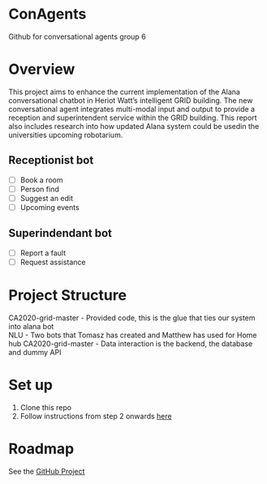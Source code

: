 # ConAgents
Github for conversational agents group 6

# Overview
This project aims to enhance the current implementation of the Alana conversational chatbot in Heriot Watt’s intelligent GRID building.
The new conversational agent integrates multi-modal input and output to provide a reception and  superintendent  service  within  the  GRID building. This report also includes research into how updated Alana system could be usedin the universities upcoming robotarium.

## Receptionist bot
- [ ] Book a room
- [ ] Person find
- [ ] Suggest an edit
- [ ] Upcoming events

## Superindendant bot
- [ ] Report a fault
- [ ] Request assistance

# Project Structure
CA2020-grid-master - Provided code, this is the glue that ties our system into alana bot                                
NLU - Two bots that Tomasz has created and Matthew has used for Home hub
CA2020-grid-master - Data interaction is the backend, the database and dummy API

# Set up
1. Clone this repo
2. Follow instructions from step 2 onwards [here](https://github.com/HWUConvAgentsProject/CA2020_instructions/blob/master/alana_setup/Week2_lab_instructions.md)

# Roadmap
See the [GitHub Project](https://github.com/CBAlexander/ConAgents/projects/1)
